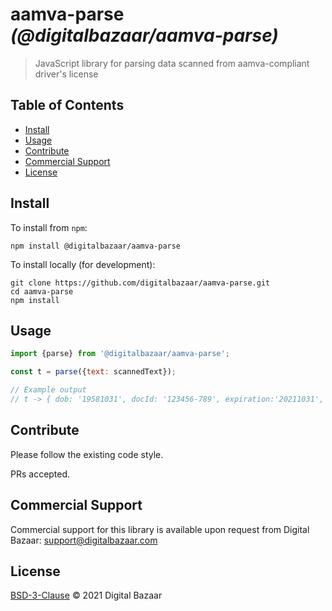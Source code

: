 # aamva-parse _(@digitalbazaar/aamva-parse)_

> JavaScript library for parsing data scanned from aamva-compliant driver's license

## Table of Contents

- [Install](#install)
- [Usage](#usage)
- [Contribute](#contribute)
- [Commercial Support](#commercial-support)
- [License](#license)


## Install

To install from `npm`:

```
npm install @digitalbazaar/aamva-parse
```

To install locally (for development):

```
git clone https://github.com/digitalbazaar/aamva-parse.git
cd aamva-parse
npm install
```

## Usage

```js
import {parse} from '@digitalbazaar/aamva-parse';

const t = parse({text: scannedText});

// Example output
// t -> { dob: '19581031', docId: '123456-789', expiration:'20211031', issuerState: 'WY' }
```

## Contribute

Please follow the existing code style.

PRs accepted.

## Commercial Support

Commercial support for this library is available upon request from
Digital Bazaar: support@digitalbazaar.com

## License

[BSD-3-Clause](LICENSE.md) © 2021 Digital Bazaar
